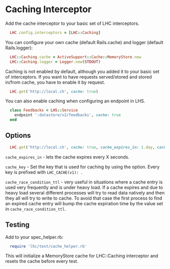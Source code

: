 # Caching Interceptor

Add the cache interceptor to your basic set of LHC interceptors.

```ruby
  LHC.config.interceptors = [LHC::Caching]
```

You can configure your own cache (default Rails.cache) and logger (default Rails.logger):

```ruby
  LHC::Caching.cache = ActiveSupport::Cache::MemoryStore.new
  LHC::Caching.logger = Logger.new(STDOUT)
```


Caching is not enabled by default, although you added it to your basic set of interceptors.
If you want to have requests served/stored and stored in/from cache, you have to enable it by request.

```ruby
  LHC.get('http://local.ch', cache: true)
```

You can also enable caching when configuring an endpoint in LHS.

```ruby
  class Feedbacks < LHS::Service
    endpoint ':datastore/v2/feedbacks', cache: true
  end
```

## Options

```ruby
  LHC.get('http://local.ch', cache: true, cache_expires_in: 1.day, cache_race_condition_ttl: 15.seconds)
```

`cache_expires_in` - lets the cache expires every X seconds.

`cache_key` - Set the key that is used for caching by using the option. Every key is prefixed with `LHC_CACHE(v1): `.

`cache_race_condition_ttl` - very useful in situations where a cache entry is used very frequently and is under heavy load.
If a cache expires and due to heavy load several different processes will try to read data natively and then they all will try to write to cache.
To avoid that case the first process to find an expired cache entry will bump the cache expiration time by the value set in `cache_race_condition_ttl`.

## Testing

Add to your spec_helper.rb:

```ruby
  require 'lhc/test/cache_helper.rb'
```

This will initialize a MemoryStore cache for LHC::Caching interceptor and resets the cache before every test.
